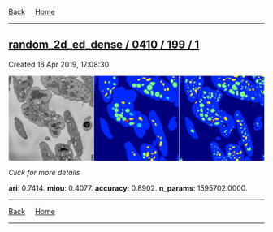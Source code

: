 
[Back](..)&nbsp;&nbsp;&nbsp;&nbsp;&nbsp;[Home](https://leapmanlab.github.io/snapshots)

---

<div class="summary"><a href="1"><h2>random_2d_ed_dense / 0410 / 199 / 1</h2></a><p>Created 16 Apr 2019, 17:08:30
</p><a href="1"><img src="1/media/summary.png" align="center"></a><p>
<i>Click for more details</i>
</p></div>

**ari**: 0.7414. **miou**: 0.4077. **accuracy**: 0.8902. **n_params**: 1595702.0000. 

---

[Back](..)&nbsp;&nbsp;&nbsp;&nbsp;&nbsp;[Home](https://leapmanlab.github.io/snapshots)

---